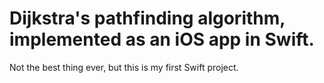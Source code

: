 # Dijkstra's pathfinding algorithm, implemented as an iOS app in Swift.
Not the best thing ever, but this is my first Swift project.
